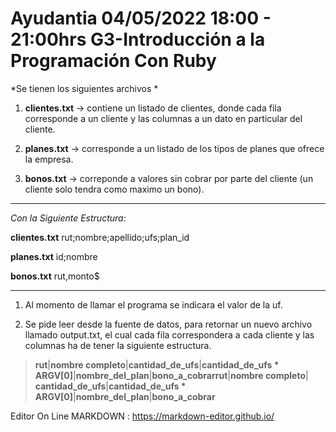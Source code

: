 # Ayudantia 04/05/2022 18:00 - 21:00hrs G3-Introducción a la Programación Con Ruby

*Se tienen los siguientes archivos *

1. **clientes.txt** -> contiene un listado de clientes, donde cada fila corresponde a un cliente y las columnas a un dato en particular del cliente.

2. **planes.txt** -> corresponde a un listado de los tipos de planes que ofrece la empresa.

3. **bonos.txt** -> correponde a valores sin cobrar por parte del cliente (un cliente solo tendra como maximo un bono).


------------


*Con la Siguiente Estructura:*

**clientes.txt**
rut;nombre;apellido;ufs;plan_id

**planes.txt**
id;nombre

**bonos.txt**
rut,monto$

------------

1) Al momento de llamar el programa se indicara el valor de la uf.

2) Se pide leer desde la fuente de datos, para retornar un nuevo archivo llamado output.txt, el cual cada fila correspondera a cada cliente y las columnas ha de tener la siguiente estructura. 

> **rut**|**nombre completo**|**cantidad_de_ufs**|**cantidad_de_ufs * ARGV[0]**|**nombre_del_plan**|**bono_a_cobrarrut**|**nombre completo**| **cantidad_de_ufs**|**cantidad_de_ufs * ARGV[0]**|**nombre_del_plan**|**bono_a_cobrar**


Editor On Line MARKDOWN : https://markdown-editor.github.io/
